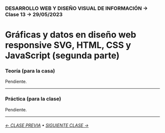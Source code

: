 ### DESARROLLO WEB Y DISEÑO VISUAL DE INFORMACIÓN → Clase 13 → 29/05/2023

# Gráficas y datos en diseño web responsive SVG, HTML, CSS y JavaScript (segunda parte)

### Teoría (para la casa)

Pendiente.

- - - - - - - - - - - - - - 

### Práctica (para la clase)

Pendiente.

- - - - - - - 

###### [← CLASE PREVIA](https://github.com/profesorfaco/dno097-2024/tree/main/clase-12) • [SIGUIENTE CLASE →](https://github.com/profesorfaco/dno097-2024/tree/main/clase-14)
